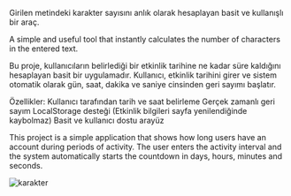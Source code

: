 Girilen metindeki karakter sayısını anlık olarak hesaplayan basit ve kullanışlı bir araç.

A simple and useful tool that instantly calculates the number of characters in the entered text.


Bu proje, kullanıcıların belirlediği bir etkinlik tarihine ne kadar süre kaldığını hesaplayan basit bir uygulamadır. Kullanıcı, etkinlik tarihini girer ve sistem otomatik olarak gün, saat, dakika ve saniye cinsinden geri sayımı başlatır.

Özellikler:
 Kullanıcı tarafından tarih ve saat belirleme
 Gerçek zamanlı geri sayım
 LocalStorage desteği (Etkinlik bilgileri sayfa yenilendiğinde kaybolmaz)
 Basit ve kullanıcı dostu arayüz
 
This project is a simple application that shows how long users have an account during periods of activity. The user enters the activity interval and the system automatically starts the countdown in days, hours, minutes and seconds.

![karakter](https://github.com/user-attachments/assets/e29cf310-6e85-48fa-baac-eb320a73522e)
